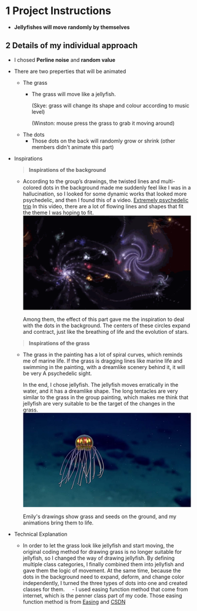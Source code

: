 # 1 Project Instructions
- **Jellyfishes will move randomly by themselves**


## 2 Details of my individual approach
- I chosed **Perline noise** and **random value**
- There are two preperties that will be animated
    - The grass
        - The grass will move like a jellyfish.
            
            (Skye: grass will change its shape and colour according to music level)

            (Winston: mouse press the grass to grab it moving around)
    - The dots
        - Those dots on the back will randomly grow or shrink
        (other members didn't animate this part)
- Inspirations
    > **Inspirations of the background**
    - According to the group’s drawings, the twisted lines and multi-colored dots in the background made me suddenly feel like I was in a hallucination, so I looked for some dynamic works that looked more psychedelic, and then I found this of a video.
    [Extremely psychedelic trip](https://www.bilibili.com/video/BV1Jx411t73e/?spm_id_from=333.788.recommend_more_video.0&vd_source=f4b5e4083ae34344adca09137a0caeeb)
    In this video, there are a lot of flowing lines and shapes that fit the theme I was hoping to fit.
    ![Part of the video](readmeImages/bili_v_d_1717155078864.gif)

        Among them, the effect of this part gave me the inspiration to deal with the dots in the background. The centers of these circles expand and contract, just like the breathing of life and the evolution of stars.
    > **Inspirations of the grass**
    - The grass in the painting has a lot of spiral curves, which reminds me of marine life. If the grass is dragging lines like marine life and swimming in the painting, with a dreamlike scenery behind it, it will be very A psychedelic sight.

        In the end, I chose jellyfish. The jellyfish moves erratically in the water, and it has a dreamlike shape. The long tentacles are very similar to the grass in the group painting, which makes me think that jellyfish are very suitable to be the target of the changes in the grass.
    ![Jelly](readmeImages/jelly-1.png)

        Emily's drawings show grass and seeds on the ground, and my animations bring them to life.

- Technical Explanation

   - In order to let the grass look like jellyfish and start moving, the original coding method for drawing grass is no longer suitable for jellyfish, so I changed the way of drawing jellyfish. By defining multiple class categories, I finally combined them into jellyfish and gave them the logic of movement. At the same time, because the dots in the background need to expand, deform, and change color independently, I turned the three types of dots into one and created classes for them.
    - I used easing function method that come from internet, which is the penner class part of my code. Those easing function method is from [Easing](https://easings.net/#) and [CSDN](https://blog.csdn.net/qq_40765480/article/details/127551512)